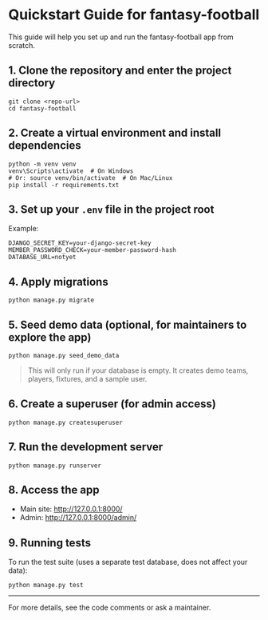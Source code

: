 # Quickstart Guide for fantasy-football

This guide will help you set up and run the fantasy-football app from scratch.

## 1. Clone the repository and enter the project directory
```
git clone <repo-url>
cd fantasy-football
```

## 2. Create a virtual environment and install dependencies
```
python -m venv venv
venv\Scripts\activate  # On Windows
# Or: source venv/bin/activate  # On Mac/Linux
pip install -r requirements.txt
```

## 3. Set up your `.env` file in the project root
Example:
```
DJANGO_SECRET_KEY=your-django-secret-key
MEMBER_PASSWORD_CHECK=your-member-password-hash
DATABASE_URL=notyet
```

## 4. Apply migrations
```
python manage.py migrate
```

## 5. Seed demo data (optional, for maintainers to explore the app)
```
python manage.py seed_demo_data
```
> This will only run if your database is empty. It creates demo teams, players, fixtures, and a sample user.

## 6. Create a superuser (for admin access)
```
python manage.py createsuperuser
```

## 7. Run the development server
```
python manage.py runserver
```

## 8. Access the app
- Main site: http://127.0.0.1:8000/
- Admin: http://127.0.0.1:8000/admin/

## 9. Running tests
To run the test suite (uses a separate test database, does not affect your data):
```
python manage.py test
```

---
For more details, see the code comments or ask a maintainer.
